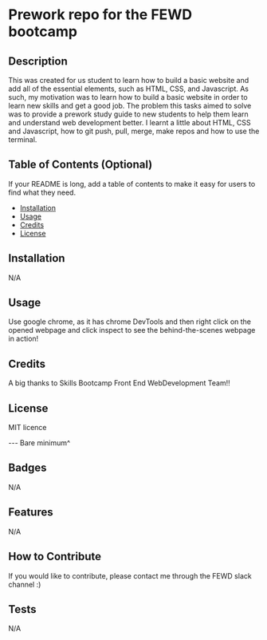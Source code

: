 
# Prework repo for the FEWD bootcamp

## Description

This was created for us student to learn how to build a basic website and add all of the essential elements, such as HTML, CSS, and Javascript.
As such, my motivation was to learn how to build a basic website in order to learn new skills and get a good job.
The problem this tasks aimed to solve was to provide a prework study guide to new students to help them learn and understand web development better.
I learnt a little about HTML, CSS and Javascript, how to git push, pull, merge, make repos and how to use the terminal.


## Table of Contents (Optional)

If your README is long, add a table of contents to make it easy for users to find what they need.

- [Installation](#installation)
- [Usage](#usage)
- [Credits](#credits)
- [License](#license)

## Installation

N/A

## Usage

Use google chrome, as it has chrome DevTools and then right click on the opened webpage and click inspect to see the behind-the-scenes webpage in action!

## Credits

A big thanks to Skills Bootcamp Front End WebDevelopment Team!!

## License

MIT licence

--- Bare minimum^ 

## Badges

N/A

## Features

N/A

## How to Contribute
 If you would like to contribute, please contact me through the FEWD slack channel :)

## Tests

N/A